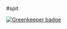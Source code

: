 #spit

[![Greenkeeper badge](https://badges.greenkeeper.io/nickysemenza/spit.svg?token=2e0f2b568ab97e212870013eeebc48af729e55bffafd2ca78cd2c45f56656bf5)](https://greenkeeper.io/)